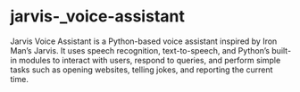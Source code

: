 # jarvis-_voice-assistant
Jarvis Voice Assistant is a Python-based voice assistant inspired by Iron Man’s Jarvis. It uses speech recognition, text-to-speech, and Python’s built-in modules to interact with users, respond to queries, and perform simple tasks such as opening websites, telling jokes, and reporting the current time.
